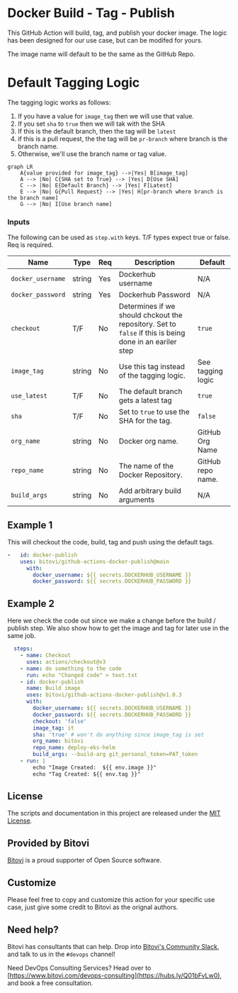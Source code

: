 # Docker Build - Tag - Publish

This GitHub Action will build, tag, and publish your docker image.  The logic has been designed for our use case, but can be modifed for yours.

The image name will default to be the same as the GitHub Repo.  

# Default Tagging Logic
The tagging logic works as follows:
1. If you have a value for `image_tag` then we will use that value.
2. If you set `sha` to `true` then we will tak with the SHA
3. If this is the default branch, then the tag will be `latest`
4. if this is a pull request, the the tag will be `pr-branch` where branch is the branch name.
5. Otherwise, we'll use the branch name or tag value.

```mermaid
graph LR
    A{value provided for image_tag} -->|Yes| B[image_tag]
    A --> |No| C{SHA set to True} --> |Yes| D[Use SHA]
    C --> |No| E{Default Branch} --> |Yes| F[Latest]
    E --> |No| G{Pull Request} --> |Yes| H[pr-branch where branch is the branch name]
    G --> |No| I[Use branch name]
```

### Inputs

The following can be used as `step.with` keys.  T/F types expect true or false.  Req is required.

| Name             | Type    | Req | Description                  | Default |
|------------------|---------|-----|------------------------------|---------|
| `docker_username` | string | Yes | Dockerhub username | N/A |
| `docker_password` | string | Yes | Dockerhub Password | N/A |
| `checkout` | T/F | No | Determines if we should chckout the repository.  Set to `false` if this is being done in an eariler step | `true` |
| `image_tag` | string | No | Use this tag instead of the tagging logic.  | See tagging logic |
| `use_latest` | T/F | No | The default branch gets a latest tag | `true` |
| `sha` | T/F | No | Set to `true` to use the SHA for the tag. | `false` |
| `org_name` | string | No | Docker org name.   | GitHub Org Name |
| `repo_name` | string | No | The name of the Docker Repository.  | GitHub repo name. |
| `build_args` | string | No | Add arbitrary build arguments | N/A |


## Example 1

This will checkout the code, build, tag and push using the default tags. 

```yaml
-   id: docker-publish
    uses: bitovi/github-actions-docker-publish@main
      with:
        docker_username: ${{ secrets.DOCKERHUB_USERNAME }}
        docker_password: ${{ secrets.DOCKERHUB_PASSWORD }}
```

## Example 2

Here we check the code out since we make a change before the build / publish step.  We also show how to get the image and tag for later use in the same job.

```yaml
  steps:
    - name: Checkout 
      uses: actions/checkout@v3
    - name: do something to the code
      run: echo "Changed code" > text.txt
    - id: docker-publish
      name: Build image
      uses: bitovi/github-actions-docker-publish@v1.0.3
      with:
        docker_username: ${{ secrets.DOCKERHUB_USERNAME }}
        docker_password: ${{ secrets.DOCKERHUB_PASSWORD }}
        checkout: 'false'
        image_tag: it
        sha: 'true' # won't do anything since image_tag is set
        org_name: bitovi
        repo_name: deploy-eks-helm
        build_args: --build-arg git_personal_token=PAT_token
    - run: |
        echo "Image Created:  ${{ env.image }}"
        echo "Tag Created: ${{ env.tag }}"
```

## License
The scripts and documentation in this project are released under the [MIT License](https://github.com/bitovi/github-actions-docker-publish/blob/main/LICENSE).

## Provided by Bitovi
[Bitovi](https://www.bitovi.com/) is a proud supporter of Open Source software.

## Customize
Please feel free to copy and customize this action for your specific use case, just give some credit to Bitovi as the orignal authors.  

## Need help?
Bitovi has consultants that can help.  Drop into [Bitovi's Community Slack](https://www.bitovi.com/community/slack), and talk to us in the `#devops` channel!

Need DevOps Consulting Services?  Head over to [https://www.bitovi.com/devops-consulting](https://hubs.ly/Q01bFvLw0), and book a free consultation.
